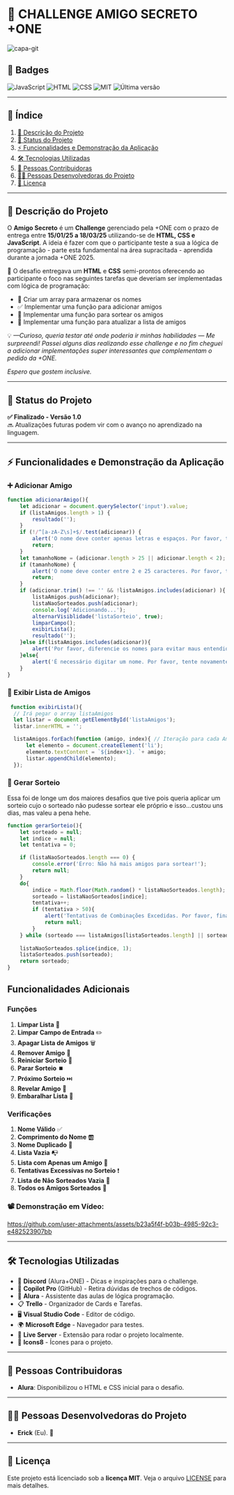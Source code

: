 
# 🎁 CHALLENGE AMIGO SECRETO +ONE

![capa-git](https://github.com/user-attachments/assets/1744c382-0b1d-46f2-a3e5-f51289d58e4f)

## 🏅 Badges
![JavaScript](https://img.shields.io/badge/JavaScript-ES6%2B-yellow)
![HTML](https://img.shields.io/badge/HTML-5-orange)
![CSS](https://img.shields.io/badge/CSS-3-blue)
![MIT](https://img.shields.io/badge/Licen%C3%A7a-MIT-green)
![Última versão](https://img.shields.io/badge/Última%20Vers%C3%A3o-Janeiro-lightgrey)

---

## 📌 Índice
1. [📖 Descrição do Projeto](#descricao-do-projeto)
2. [🚀 Status do Projeto](#status-do-projeto)
3. [⚡ Funcionalidades e Demonstração da Aplicação](#funcionalidades-e-demonstracao-da-aplicacao)
4. [🛠 Tecnologias Utilizadas](#tecnologias-utilizadas)
5. [🤝 Pessoas Contribuidoras](#pessoas-contribuidoras)
6. [👨‍💻 Pessoas Desenvolvedoras do Projeto](#pessoas-desenvolvedoras-do-projeto)
7. [📜 Licença](#licença)

---

## 📖 Descrição do Projeto
O **Amigo Secreto** é um **Challenge** gerenciado pela +ONE com o prazo de entrega entre **15/01/25 a 18/03/25**  utilizando-se de **HTML, CSS e JavaScript**.
A ideia é fazer com que o participante teste a sua a lógica de programação - parte esta fundamental na área supracitada - aprendida durante a jornada +ONE 2025.

📌 O desafio entregava um **HTML** e **CSS** semi-prontos oferecendo ao participante o foco nas seguintes tarefas que deveriam ser implementadas com lógica de programação:

- 📌 Criar um array para armazenar os nomes
- ✅ Implementar uma função para adicionar amigos
- 🔀 Implementar uma função para sortear os amigos
- 📃 Implementar uma função para atualizar a lista de amigos

💡 *—Curioso, queria testar até onde poderia ir minhas habilidades — Me surpreendi! Passei alguns dias realizando esse challenge e no fim cheguei a adicionar implementações super interessantes que complementam o pedido da +ONE.* 

*Espero que gostem inclusive.*

---

## 🚀 Status do Projeto

**✅ Finalizado - Versão 1.0**  
🔜 Atualizações futuras podem vir com o avanço no aprendizado na linguagem.

---

## ⚡ Funcionalidades e Demonstração da Aplicação

### ➕ Adicionar Amigo
```javascript
function adicionarAmigo(){
    let adicionar = document.querySelector('input').value;
    if (listaAmigos.length > 1) {
        resultado('');
    }
    if (!/^[a-zA-Z\s]+$/.test(adicionar)) {
        alert('O nome deve conter apenas letras e espaços. Por favor, tente novamente.');
        return;
    }
    let tamanhoNome = (adicionar.length > 25 || adicionar.length < 2);
    if (tamanhoNome) {
        alert('O nome deve conter entre 2 e 25 caracteres. Por favor, tente novamente.');
        return;
    }
    if (adicionar.trim() !== '' && !listaAmigos.includes(adicionar) ){  
        listaAmigos.push(adicionar);
        listaNaoSorteados.push(adicionar);
        console.log('Adicionando...');
        alternarVisiblidade('listaSorteio', true);
        limparCampo();
        exibirLista();
        resultado('');
    }else if(listaAmigos.includes(adicionar)){
        alert('Por favor, diferencie os nomes para evitar maus entendidos.');
    }else{
        alert('É necessário digitar um nome. Por favor, tente novamente.');
    } 
}
```

### 📝 Exibir Lista de Amigos
 
```javascript
 function exibirLista(){
  // Irá pegar o array listaAmigos 
  let listar = document.getElementById('listaAmigos');
  listar.innerHTML = '';

  listaAmigos.forEach(function (amigo, index){ // Iteração para cada Amigo na lista.
      let elemento = document.createElement('li');
      elemento.textContent = `${index+1}. `+ amigo;
      listar.appendChild(elemento);
  });
```

### 🎲 Gerar Sorteio
Essa foi de longe um dos maiores desafios que tive pois queria aplicar um sorteio cujo o sorteado não pudesse sortear ele próprio e isso...custou uns dias, mas valeu a pena hehe.
```javascript
function gerarSorteio(){
    let sorteado = null;
    let indice = null;
    let tentativa = 0;

    if (listaNaoSorteados.length === 0) {
        console.error('Erro: Não há mais amigos para sortear!');
        return null;
    }
    do{
        indice = Math.floor(Math.random() * listaNaoSorteados.length);
        sorteado = listaNaoSorteados[indice];
        tentativa++;
        if (tentativa > 50){
            alert('Tentativas de Combinações Excedidas. Por favor, finalize o Sorteio');
            return null;
        } 
    } while (sorteado === listaAmigos[listaSorteados.length] || sorteado === undefined);
    
    listaNaoSorteados.splice(indice, 1);
    listaSorteados.push(sorteado);
    return sorteado;
}

```
## Funcionalidades Adicionais

### Funções

1. **Limpar Lista** 🧹
2. **Limpar Campo de Entrada** ✏️
3. **Apagar Lista de Amigos** 🗑️
4. **Remover Amigo** 👋
5. **Reiniciar Sorteio** 🔄
6. **Parar Sorteio** ⏹️
7. **Próximo Sorteio** ⏭️
8. **Revelar Amigo** 👀
9. **Embaralhar Lista** 🔀

### Verificações

1. **Nome Válido** ✅
2. **Comprimento do Nome** 🆎
3. **Nome Duplicado** 🔁
4. **Lista Vazia** 📭
5. **Lista com Apenas um Amigo** 👤
6. **Tentativas Excessivas no Sorteio** ❗
7. **Lista de Não Sorteados Vazia** 🚫
8. **Todos os Amigos Sorteados** 🎉


### 📽 Demonstração em Vídeo:
https://github.com/user-attachments/assets/b23a5f4f-b03b-4985-92c3-e482523907bb

---

## 🛠 Tecnologias Utilizadas
- 💬 **Discord** (Alura+ONE) - Dicas e inspirações para o challenge.
- 🤖 **Copilot Pro** (GitHub) - Retira dúvidas de trechos de códigos.
- 🏫 **Alura** - Assistente das aulas de lógica programação.
- 📋 **Trello** - Organizador de Cards e Tarefas.
- 🖥 **Visual Studio Code** - Editor de código.
- 🌍 **Microsoft Edge** - Navegador para testes.
- 🚀 **Live Server** - Extensão para rodar o projeto localmente.
- 🎨 **Icons8** - Ícones para o projeto.

---

## 🤝 Pessoas Contribuidoras
- **Alura**: Disponibilizou o HTML e CSS inicial para o desafio.

---

## 👨‍💻 Pessoas Desenvolvedoras do Projeto
- **Erick** (Eu). 👾

---

## 📜 Licença
Este projeto está licenciado sob a **licença MIT**. Veja o arquivo [LICENSE](LICENSE) para mais detalhes.
